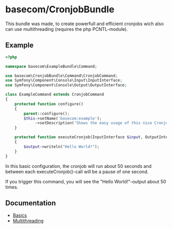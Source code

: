 basecom/CronjobBundle
=====================

This bundle was made, to create powerfull and efficient cronjobs wich also can use multithreading (requires the php PCNTL-module).

Example
-------
``` php
<?php

namespace basecom\ExampleBundle\Command;

use basecom\CronjobBundle\Command\CronjobCommand;
use Symfony\Component\Console\Input\InputInterface;
use Symfony\Component\Console\Output\OutputInterface;

class ExampleCommand extends CronjobCommand
{
	protected function configure()
	{
		parent::configure();
		$this->setName('basecom:example');
		 	 ->setDescription('Shows the easy usage of this nice CronjobBundle');
	}

	protected function executeCronjob(InputInterface $input, OutputInterface $output, $loopcount, $preloopResult = null)
	{
		$output->writeln("Hello World!");
	}
}
```
In this basic configuration, the cronjob will run about 50 seconds and between each executeCronjob()-call will be a pause of one second.

If you trigger this command, you will see the "Hello World!"-output about 50 times.


Documentation
-------------
* [Basics](http://github.com/basecom/CronjobBundle/blob/master/docs/01-Basics.md)
* [Multithreading](http://github.com/basecom/CronjobBundle/blob/master/docs/03-Multithreading.md)

